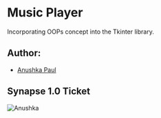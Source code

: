 # Music Player
Incorporating OOPs concept into the Tkinter library.

## Author:
- [Anushka Paul](https://github.com/pilipi-puu-puu)

## Synapse 1.0 Ticket

![Anushka](https://user-images.githubusercontent.com/87390353/215436228-02b98107-c7df-446a-849d-ee9c3ee7b860.png)
